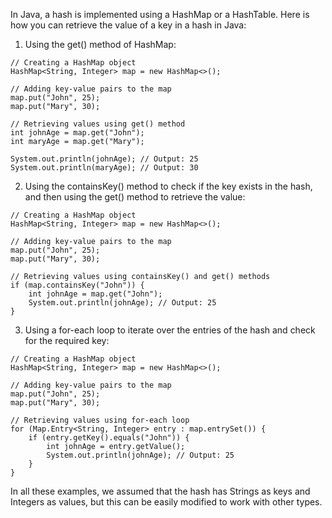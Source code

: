 In Java, a hash is implemented using a HashMap or a HashTable. Here is how you can retrieve the value of a key in a hash in Java:

1. Using the get() method of HashMap:

```
// Creating a HashMap object
HashMap<String, Integer> map = new HashMap<>();

// Adding key-value pairs to the map
map.put("John", 25);
map.put("Mary", 30);

// Retrieving values using get() method
int johnAge = map.get("John");
int maryAge = map.get("Mary");

System.out.println(johnAge); // Output: 25
System.out.println(maryAge); // Output: 30
```

2. Using the containsKey() method to check if the key exists in the hash, and then using the get() method to retrieve the value:

```
// Creating a HashMap object
HashMap<String, Integer> map = new HashMap<>();

// Adding key-value pairs to the map
map.put("John", 25);
map.put("Mary", 30);

// Retrieving values using containsKey() and get() methods
if (map.containsKey("John")) {
    int johnAge = map.get("John");
    System.out.println(johnAge); // Output: 25
}
```

3. Using a for-each loop to iterate over the entries of the hash and check for the required key:

```
// Creating a HashMap object
HashMap<String, Integer> map = new HashMap<>();

// Adding key-value pairs to the map
map.put("John", 25);
map.put("Mary", 30);

// Retrieving values using for-each loop
for (Map.Entry<String, Integer> entry : map.entrySet()) {
    if (entry.getKey().equals("John")) {
        int johnAge = entry.getValue();
        System.out.println(johnAge); // Output: 25
    }
}
```

In all these examples, we assumed that the hash has Strings as keys and Integers as values, but this can be easily modified to work with other types.